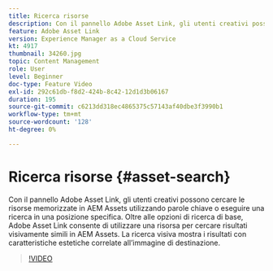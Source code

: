 ```yaml
---
title: Ricerca risorse
description: Con il pannello Adobe Asset Link, gli utenti creativi possono cercare le risorse memorizzate in AEM Assets utilizzando parole chiave o eseguire una ricerca in una posizione specifica. Oltre alle opzioni di ricerca di base, Adobe Asset Link consente di utilizzare una risorsa per cercare risultati visivamente simili in AEM Assets. La ricerca visiva mostra i risultati con caratteristiche estetiche correlate all’immagine di destinazione.
feature: Adobe Asset Link
version: Experience Manager as a Cloud Service
kt: 4917
thumbnail: 34260.jpg
topic: Content Management
role: User
level: Beginner
doc-type: Feature Video
exl-id: 292c61db-f8d2-424b-8c42-12d1d3b06167
duration: 195
source-git-commit: c6213dd318ec4865375c57143af40dbe3f3990b1
workflow-type: tm+mt
source-wordcount: '128'
ht-degree: 0%

---
```


# Ricerca risorse {#asset-search}

Con il pannello Adobe Asset Link, gli utenti creativi possono cercare le risorse memorizzate in AEM Assets utilizzando parole chiave o eseguire una ricerca in una posizione specifica. Oltre alle opzioni di ricerca di base, Adobe Asset Link consente di utilizzare una risorsa per cercare risultati visivamente simili in AEM Assets. La ricerca visiva mostra i risultati con caratteristiche estetiche correlate all’immagine di destinazione.

>[!VIDEO](https://video.tv.adobe.com/v/34260?quality=12&learn=on)
